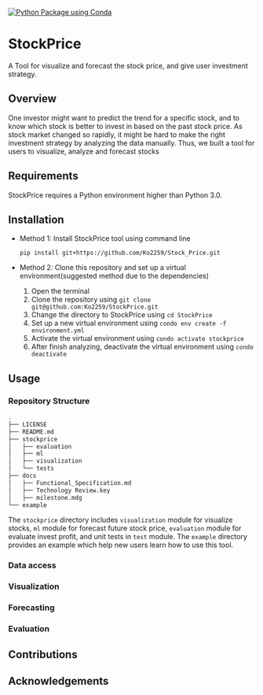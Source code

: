 [![Python Package using 
Conda](https://github.com/Ko2259/StockPrice/actions/workflows/python-package-conda.yml/badge.svg)](https://github.com/Ko2259/StockPrice/actions/workflows/python-package-conda.yml)
# StockPrice 
A Tool for visualize and forecast the stock price, and give user investment strategy.

## Overview

One investor might want to predict the trend for a specific stock, and to know which stock is better to invest in based on the past stock price. As stock market changed so rapidly, it might be hard to make the right investment strategy by analyzing the data manually. Thus, we built a tool for users to visualize, analyze and forecast stocks

## Requirements

StockPrice requires a Python environment higher than Python 3.0.

## Installation

- Method 1: Install StockPrice tool using command line

	`pip install git+https://github.com/Ko2259/Stock_Price.git`

- Method 2: Clone this repository and set up a virtual environment(suggested method due to the dependencies)

	1. Open the terminal
	2. Clone the repository using `git clone git@github.com:Ko2259/StockPrice.git`
	3. Change the directory to StockPrice using `cd StockPrice`
	4. Set up a new virtual environment using `condo env create -f environment.yml`
	5. Activate the virtual environment using `condo activate stockprice`
	6. After finish analyzing, deactivate the virtual environment using `condo deactivate`


## Usage

### Repository Structure

```bash
.
├── LICENSE
├── README.md
├── stockprice
│   ├── evaluation
│   ├── ml
│   ├── visualization
│   └── tests
├── docs
│   ├── Functional_Specification.md
│   ├── Technology Review.key
│   ├── milestone.mdg
└── example
```

The `stockprice` directory includes `visualization` module for visualize stocks, `ml` module for forecast future stock price, `evaluation` module for evaluate invest profit, and unit tests in `test` module. The `example` directory provides an example which help new users learn how to use this tool.

### Data access

### Visualization

### Forecasting

### Evaluation


## Contributions


## Acknowledgements

